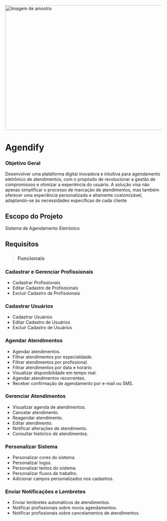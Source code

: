<img src="https://i.imgur.com/4ZSAiQl.png" alt="Imagem de amostra" width="1000" height="400">                                            

# Agendify

### Objetivo Geral
Desenvolver uma plataforma digital inovadora e intuitiva para agendamento eletrônico de atendimentos, com o propósito de revolucionar a gestão de compromissos e otimizar a experiência do usuário. A solução visa não apenas simplificar o processo de marcação de atendimentos, mas também oferecer uma experiência personalizada e altamente customizável, adaptando-se às necessidades específicas de cada cliente

## Escopo do Projeto
 Sistema de Agendamento Eletrônico 


## Requisitos

> ### Funcionais
###  Cadastrar e Gerenciar Profissionais  
 - Cadastrar Profissionais
 - Editar Cadastro de Profissionais
 - Excluir Cadastro de Profissionais

###  Cadastrar Usuários
 - Cadastrar Usuários 
 - Editar Cadastro de Usuários 
 - Excluir Cadastro de Usuários

### **Agendar Atendimentos**
-   Agendar atendimentos.
-   Filtrar atendimentos por especialidade.
-   Filtrar atendimentos por profissional.
-   Filtrar atendimentos por data e horário.
-   Visualizar disponibilidade em tempo real.
-   Agendar atendimentos recorrentes.
-   Receber confirmação de agendamento por e-mail ou SMS.

###  **Gerenciar Atendimentos**

-   Visualizar agenda de atendimentos.
-   Cancelar atendimento.
-   Reagendar atendimento.
-   Editar atendimento.
-   Notificar alterações de atendimento.
-   Consultar histórico de atendimentos.

### **Personalizar Sistema**

-   Personalizar cores do sistema.
-   Personalizar logos.
-   Personalizar textos do sistema.
-   Personalizar fluxos de trabalho.
-   Adicionar campos personalizados nos cadastros.

### **Enviar Notificações e Lembretes**

-   Enviar lembretes automáticos de atendimentos.
-   Notificar profissionais sobre novos agendamentos.
-   Notificar profissionais sobre cancelamentos de atendimentos.


  
